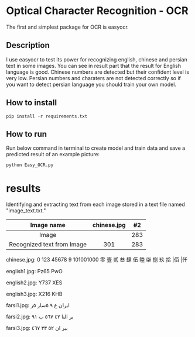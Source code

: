 # Optical Character Recognition - OCR

The first and simplest package for OCR is easyocr.

## Description

I use easyocr to test its power for recognizing english, chinese and persian text in some images.
You can see in result part that the result for English language is good.
Chinese numbers are detected but their confident level is very low.
Persian numbers and charaters are not detected correctly so if you want to detect persian language you should train your own model.

## How to install

```
pip install -r requirements.txt
```

##  How to run

Run below command in terminal to create model and train data and save a predicted result of an example picture:

```
python Easy_OCR.py
```

# results

Identifying and extracting text from each image stored in a text file named "image_text.txt."

|          Image name        | chinese.jpg    | #2    |
| :----------------------:   | :---: | :---: |
|             Image          |    | 283   |
| Recognized text from Image | 301   | 283   |

chinese.jpg:
0
123 45678 9
101001000
零 壹  贰  叁  肆  伍  睦  柒  捌  玖 拾 |佰 |仟

english1.jpg:
Pz65 PwO

english2.jpg:
Y737 XES

english3.jpg:
X216 KHB

farsi1.jpg:
ابران
ع ٩ ٥سار
٥ر

farsi2.jpg:
بر النا
٤٢ ٥٦٧
ب ٩١

farsi3.jpg:
ببر ان
٥٢
٣٣ ٤٦٧






